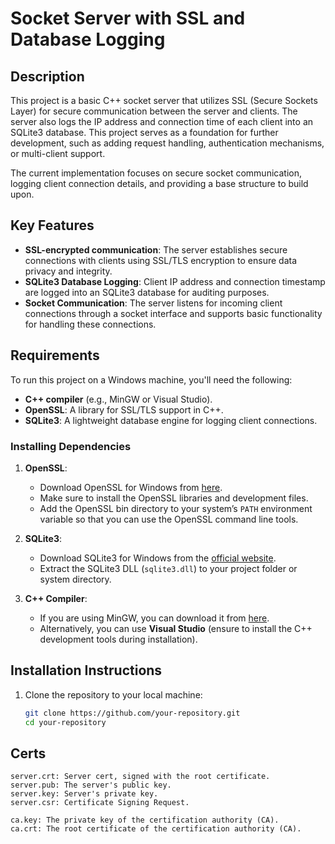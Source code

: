# Socket Server with SSL and Database Logging

## Description

This project is a basic C++ socket server that utilizes SSL (Secure Sockets Layer) for secure communication between the server and clients. The server also logs the IP address and connection time of each client into an SQLite3 database. This project serves as a foundation for further development, such as adding request handling, authentication mechanisms, or multi-client support.

The current implementation focuses on secure socket communication, logging client connection details, and providing a base structure to build upon.

## Key Features

- **SSL-encrypted communication**: The server establishes secure connections with clients using SSL/TLS encryption to ensure data privacy and integrity.
- **SQLite3 Database Logging**: Client IP address and connection timestamp are logged into an SQLite3 database for auditing purposes.
- **Socket Communication**: The server listens for incoming client connections through a socket interface and supports basic functionality for handling these connections.

## Requirements

To run this project on a Windows machine, you'll need the following:

- **C++ compiler** (e.g., MinGW or Visual Studio).
- **OpenSSL**: A library for SSL/TLS support in C++.
- **SQLite3**: A lightweight database engine for logging client connections.

### Installing Dependencies

1. **OpenSSL**:
   - Download OpenSSL for Windows from [here](https://slproweb.com/products/Win32OpenSSL.html).
   - Make sure to install the OpenSSL libraries and development files.
   - Add the OpenSSL bin directory to your system’s `PATH` environment variable so that you can use the OpenSSL command line tools.

2. **SQLite3**:
   - Download SQLite3 for Windows from the [official website](https://www.sqlite.org/download.html).
   - Extract the SQLite3 DLL (`sqlite3.dll`) to your project folder or system directory.

3. **C++ Compiler**:
   - If you are using MinGW, you can download it from [here](https://sourceforge.net/projects/mingw/).
   - Alternatively, you can use **Visual Studio** (ensure to install the C++ development tools during installation).

## Installation Instructions

1. Clone the repository to your local machine:
   ```bash
   git clone https://github.com/your-repository.git
   cd your-repository

## Certs
    server.crt: Server cert, signed with the root certificate.
    server.pub: The server's public key.
    server.key: Server's private key.
    server.csr: Certificate Signing Request.
   
    ca.key: The private key of the certification authority (CA).
    ca.crt: The root certificate of the certification authority (CA).

